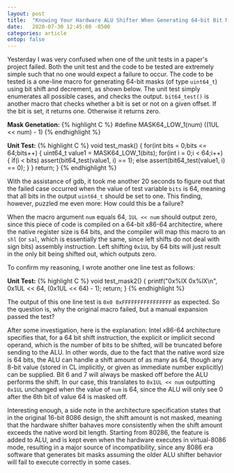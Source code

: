 ```yaml
---
layout: post
title:  "Knowing Your Hardware ALU Shifter When Generating 64-bit Bit Masks"
date:   2020-07-30 12:45:00 -0500
categories: article
ontop: false
---
```


Yesterday I was very confused when one of the unit tests in a paper's project failed. Both the unit test and the code to
be tested are extremely simple such that no one would expect a failure to occur. 
The code to be tested is a one-line macro for generating 64-bit masks (of type `uint64_t`) using bit shift and decrement,
as shown below. The unit test simply enumerates all possible cases, and checks the output. `bit64_test()` is another
macro that checks whether a bit is set or not on a given offset. If the bit is set, it returns one. Otherwise it returns 
zero.

**Mask Genetation:**
{% highlight C %}
#define MASK64_LOW_1(num)  ((1UL << num) - 1)
{% endhighlight %}

**Unit Test:**
{% highlight C %}
void test_mask() {
  for(int bits = 0;bits <= 64;bits++) {
    uint64_t value1 = MASK64_LOW_1(bits);
    for(int i = 0;i < 64;i++) {
      if(i < bits) assert(bit64_test(value1, i) == 1);
      else assert(bit64_test(value1, i) == 0);
    }
  }
  return;
}
{% endhighlight %}

With the assistance of gdb, it took me another 20 seconds to figure out that the failed case occurred when the value of 
test variable `bits` is 64, meaning that all bits in the output `uint64_t` should be set to one.
This finding, however, puzzled me even more: How could this be a failure?

When the macro argument `num` equals 64, `1UL << num` should output zero, since this piece of code is compiled on a 
64-bit x86-64 architectire, where the native register size is 64 bits, and the compiler will map this macro to 
an `shl` (or `sal`, which is essentially the same, since left shifts do not deal with sign bits) 
assembly instruction. Left shifting `0x1UL` by 64 bits will just result in the only bit being shifted out, which
outputs zero.

To confirm my reasoning, I wrote another one line test as follows:

**Unit Test:**
{% highlight C %}
void test_mask2() {
  printf("0x%lX 0x%lX\n", 0x1UL << 64, (0x1UL << 64) - 1);
  return;
}
{% endhighlight %}

The output of this one line test is `0x0 0xFFFFFFFFFFFFFFFF` as expected. 
So the question is, why the original macro failed, but a manual expansion passed the test?

After some investigation, here is the explanation: Intel x86-64 architecture specifies that, for a 64 bit shift instruction,
the explicit or implicit second operand, which is the number of bits to be shifted, will be truncated before sending to 
the ALU. In other words, due to the fact that the native word size is 64 bits, the ALU can handle a shift amount of as 
many as 64, though any 8-bit value (stored in CL implicitly, or given as immediate number explicitly) can be supplied.
Bit 6 and 7 will always be masked off before the ALU performs the shift.
In our case, this translates to `0x1UL << num` outputting `0x1UL` unchanged when the value of `num` is 64, since the
ALU will only see 0 after the 6th bit of value 64 is masked off.

Interesting enough, a side note in the architecture specification states that in the original 16-bit 8086 design, the
shift amount is not masked, meaning that the hardware shifter bahaves more consistently when the shift amount exceeds
the native word bit length. Starting from 80286, the feature is added to ALU, and is kept even when the hardware 
executes in virtual-8086 mode, resulting in a major source of incompatibility, since any 8086 era software that 
generates bit masks assuming the older ALU shifter behavior will fail to execute correctly in some cases.
